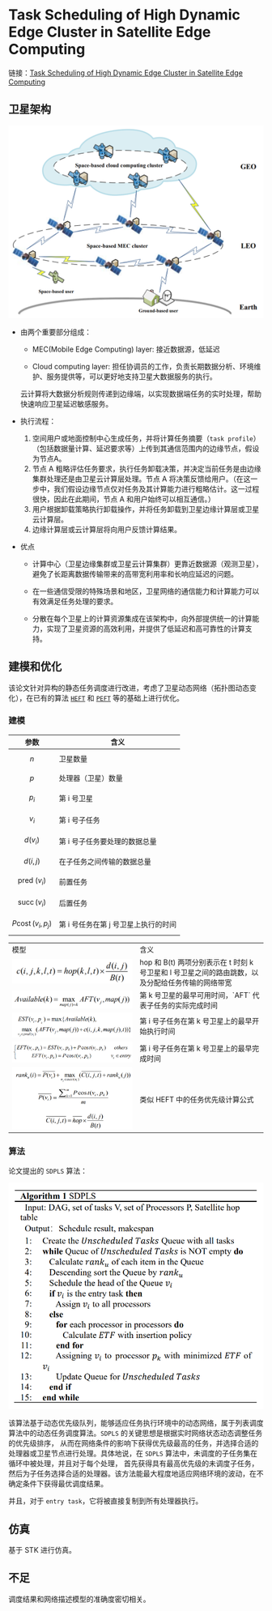 # Task Scheduling of High Dynamic Edge Cluster in Satellite Edge Computing

链接：[Task Scheduling of High Dynamic Edge Cluster in Satellite Edge Computing](https://ieeexplore.ieee.org/document/9284173)

## 卫星架构

![](imgs/satellite-architecture.jpg)

+ 由两个重要部分组成：
    
    + MEC(Mobile Edge Computing) layer: 接近数据源，低延迟
    
    + Cloud computing layer: 担任协调员的工作，负责长期数据分析、环境维护、服务提供等，可以更好地支持卫星大数据服务的执行。
    
    云计算将大数据分析规则传递到边缘端，以实现数据端任务的实时处理，帮助快速响应卫星延迟敏感服务。
    
+ 执行流程：
    
    1. 空间用户或地面控制中心生成任务，并将计算任务摘要（`task profile`）（包括数据量计算、延迟要求等）上传到其通信范围内的边缘节点，假设为节点A。
    2. 节点 A 粗略评估任务要求，执行任务卸载决策，并决定当前任务是由边缘集群处理还是由卫星云计算层处理。节点 A 将决策反馈给用户。（在这一步中，我们假设边缘节点仅对任务及其计算能力进行粗略估计。这一过程很快，因此在此期间，节点 A 和用户始终可以相互通信。）
    3. 用户根据卸载策略执行卸载操作，并将任务卸载到卫星边缘计算层或卫星云计算层。
    4. 边缘计算层或云计算层将向用户反馈计算结果。

+ 优点
    
    + 计算中心（卫星边缘集群或卫星云计算集群）更靠近数据源（观测卫星），避免了长距离数据传输带来的高带宽利用率和长响应延迟的问题。
    
    + 在一些通信受限的特殊场景和地区，卫星网络的通信能力和计算能力可以有效满足任务处理的要求。
    
    + 分散在每个卫星上的计算资源集成在该架构中，向外部提供统一的计算能力，实现了卫星资源的高效利用，并提供了低延迟和高可靠性的计算支持。
    
    
## 建模和优化

该论文针对异构的静态任务调度进行改进，考虑了卫星动态网络（拓扑图动态变化），在已有的算法 [`HEFT`](https://en.wikipedia.org/wiki/Heterogeneous_earliest_finish_time) 和 [`PEFT`](https://ieeexplore.ieee.org/document/6471969) 等的基础上进行优化。

### 建模

|参数   |含义   | 
|---|---|
| $$n$$  | 卫星数量  | 
| $$p$$ | 处理器（卫星）数量 |
| $$p_i$$ | 第 i 号卫星|
| $$v_i$$  | 第 i 号子任务   | 
| $$d\left(v_i\right)$$| 第 i 号子任务要处理的数据总量 |
|$$d(i, j)$$| 在子任务之间传输的数据总量 |
|$$\text { pred }\left(v_i\right)$$|前置任务|
| $$\operatorname{succ}\left(v_i\right)$$| 后置任务 |
|$$P \operatorname{cost}\left(v_i, p_j\right)$$| 第 i 号任务在第 j 号卫星上执行的时间|

<table>
    <tr>
        <td>模型</td>
        <td>含义</td>
    </tr> 
    <tr>
        <td><img src="imgs/c(i,j).jpg" alt=""></td>
        <td>hop 和 B(t) 两项分别表示在 t 时刻 k 号卫星和 l 号卫星之间的路由跳数，以及分配给任务传输的网络带宽</td>
    </tr> 
    <tr>
        <td><img src="imgs/available.jpg" alt=""></td>
        <td>第 k 号卫星的最早可用时间，`AFT` 代表子任务的实际完成时间</td>
    </tr>
    <tr>
        <td><img src="imgs/est.jpg" alt=""></td>
        <td>第 i 号子任务在第 k 号卫星上的最早开始执行时间</td>
    </tr>
    <tr>
        <td><img src="imgs/eft.jpg" alt=""></td>
        <td>第 i 号子任务在第 k 号卫星上的最早完成时间</td>
    </tr>
    <tr>
        <td><img src="imgs/rank.jpg" alt=""></td>
        <td>类似 HEFT 中的任务优先级计算公式</td>
    </tr>
</table>

### 算法

论文提出的 `SDPLS` 算法：

![](imgs/SDPLS.jpg)

该算法基于动态优先级队列，能够适应任务执行环境中的动态网络，属于列表调度算法中的动态任务调度算法。`SDPLS` 的关键思想是根据实时网络状态动态调整任务的优先级排序，
从而在网络条件的影响下获得优先级最高的任务，并选择合适的处理器或卫星节点进行处理。具体地说，在 `SDPLS` 算法中，未调度的子任务集在循环中被处理，并且对于每个处理，
首先获得具有最高优先级的未调度子任务，然后为子任务选择合适的处理器。该方法能最大程度地适应网络环境的波动，在不确定条件下获得最优调度结果。

并且，对于 `entry task`，它将被直接复制到所有处理器执行。

## 仿真

基于 STK 进行仿真。

## 不足

调度结果和网络描述模型的准确度密切相关。
